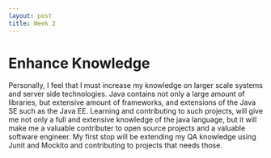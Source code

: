 ```yaml
---
layout: post
title: Week 2
---
```


# Enhance Knowledge

Personally, I feel that I must increase my knowledge on larger scale systems and server side technologies. Java contains not only a large amount of libraries, but extensive amount of frameworks, and extensions of the Java SE such as the Java EE. Learning and contributing to such projects, will give me not only a full and extensive knowledge of the java language, but it will make me a valuable contributer to open source projects and a valuable software engineer. My first stop will be extending my QA knowledge using Junit and Mockito and contributing to projects that needs those. 

